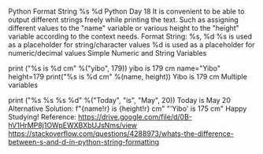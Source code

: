 Python Format String %s %d
Python Day 18
It is convenient to be able to output different strings freely while printing the text. Such as assigning different values to the "name" variable or various height to the "height" variable according to the context needs.
Format String: %s, %d
%s is used as a placeholder for string/character values
%d is used as a placeholder for numeric/decimal values
Simple Numeric and String Variables

print ("%s is %d cm" %("yibo", 179))
yibo is 179 cm
name="Yibo"
height=179
print("%s is %d cm" %(name, height))
Yibo is 179 cm
Multiple variables

print ("%s %s %s %d" %("Today", "is", "May", 20))
Today is May 20
Alternative Solution:
f"{name!r} is {height!r} cm"
"'Yibo' is 175 cm"
Happy Studying!
Reference:
https://drive.google.com/file/d/0B-hV1HrMP8j1OWpEWXBXbUJsNms/view
https://stackoverflow.com/questions/4288973/whats-the-difference-between-s-and-d-in-python-string-formatting
